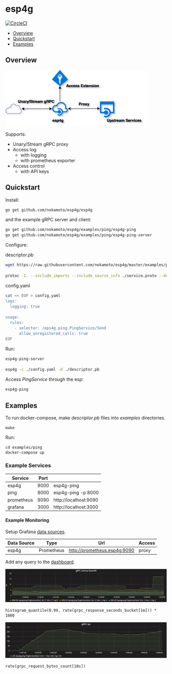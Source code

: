 # esp4g

[![CircleCI](https://circleci.com/gh/nokamoto/esp4g/tree/master.svg?style=svg)](https://circleci.com/gh/nokamoto/esp4g/tree/master)

- [Overview](#overview)
- [Quickstart](#quickstart)
- [Examples](#examples)

## Overview
![Overview](/.md/overview.png)

Supports:

- Unary/Stream gRPC proxy
- Access log
  - with logging
  - with prometheus exporter
- Access control
  - with API keys

## Quickstart

Install:

```bash
go get github.com/nokamoto/esp4g/esp4g
```

and the example gRPC server and client:

```bash
go get github.com/nokamoto/esp4g/examples/ping/esp4g-ping
go get github.com/nokamoto/esp4g/examples/ping/esp4g-ping-server
```

Configure:

descriptor.pb

```bash
wget https://raw.githubusercontent.com/nokamoto/esp4g/master/examples/ping/protobuf/service.proto -O service.proto

protoc -I. --include_imports --include_source_info ./service.proto --descriptor_set_out ./descriptor.pb
```

config.yaml

```bash
cat << EOF > config.yaml
logs:
  logging: true

usage:
  rules:
    - selector: /eps4g.ping.PingService/Send
      allow_unregistered_calls: true
EOF
```

Run:

```bash
esp4g-ping-server

esp4g -c ./config.yaml -d ./descriptor.pb
```

Access _PingService_ through the esp:

```bash
esp4g-ping
```

## Examples

To run docker-compose, make _descriptor.pb_ files into _examples_ directories.

```
make
```

Run:

```
cd examples/ping
docker-compose up
```

### Example Services
| Service | Port | |
| --- | --- | --- |
| esp4g | 9000 | esp4g-ping |
| ping | 8000 | esp4g-ping -p 8000 |
| prometheus | 9090 | http://localhost:9090 |
| grafana | 3000 | http://localhost:3000 |

#### Example Monitoring
Setup Grafana [data sources](http://localhost:3000/datasources).

| Data Source | Type | Url | Access |
| --- | --- | --- | --- |
| esp4g | Prometheus | http://prometheus.esp4g:9090 | proxy |


Add any query to the [dashboard](http://localhost:3000/dashboard).

![gRPC Latency Quantile](/.md/latency.png)

```
histogram_quantile(0.99, rate(grpc_response_seconds_bucket[1m])) * 1000
```

![gRPC rps](/.md/rps.png)

```
rate(grpc_request_bytes_count[10s])
```
